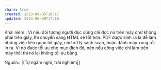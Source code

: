 ```yaml
---
share: true
created: 2023-09-05T16:17
updated: 2024-06-09T17:18
---
```

Khái niệm:: 
Vì nếu đối tượng người đọc cũng chỉ đọc nó trên máy chứ không phải trên giấy, thì chuyển sang HTML sẽ tốt hơn. PDF được sinh ra là để làm những việc liên quan tới giấy, như xử lý sách scan, hoặc đánh máy xong rồi in ra. Vì nó được tối ưu cho mục đích đó, nên nếu công việc chỉ làm trên máy thôi thì nó lại không tối ưu bằng.

Nguồn:: [[Tự ngẫm nghĩ, trải nghiệm]]